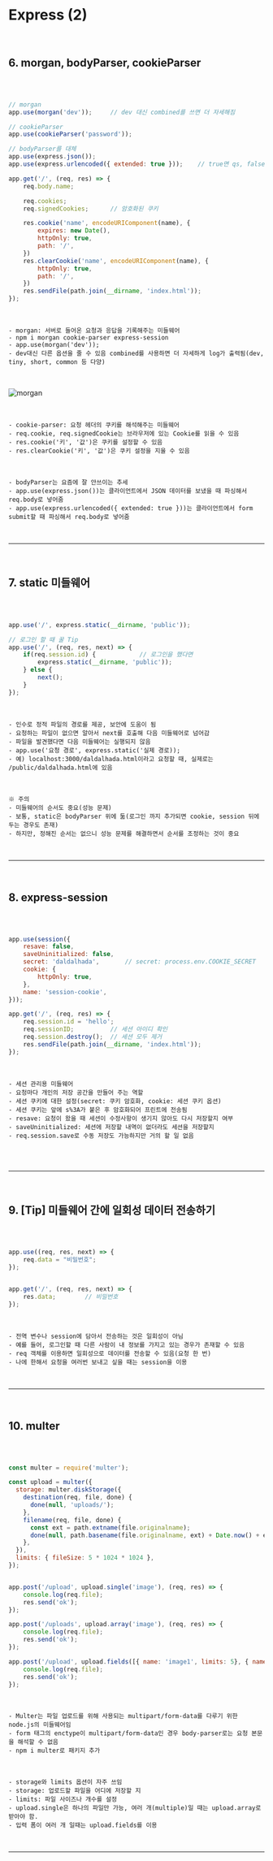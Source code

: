 # Express (2)

<br>

## 6. morgan, bodyParser, cookieParser

<br>

```javascript

// morgan
app.use(morgan('dev'));     // dev 대신 combined를 쓰면 더 자세해짐

// cookieParser
app.use(cookieParser('password'));

// bodyParser를 대체
app.use(express.json());    
app.use(express.urlencoded({ extended: true }));    // true면 qs, false면 querystring

app.get('/', (req, res) => {
    req.body.name;

    req.cookies;
    req.signedCookies;      // 암호화된 쿠키

    res.cookie('name', encodeURIComponent(name), {
        expires: new Date(),
        httpOnly: true,
        path: '/',
    })
    res.clearCookie('name', encodeURIComponent(name), {
        httpOnly: true,
        path: '/',
    })
    res.sendFile(path.join(__dirname, 'index.html'));
});

```

<br>
    
    - morgan: 서버로 들어온 요청과 응답을 기록해주는 미들웨어
    - npm i morgan cookie-parser express-session
    - app.use(morgan('dev'));
    - dev대신 다른 옵션을 줄 수 있음 combined를 사용하면 더 자세하게 log가 출력됨(dev, tiny, short, common 등 다양)

<br>

![morgan](https://github.com/daldalhada/Express/blob/main/image/6/6-2/Express1.PNG)

<br>

    - cookie-parser: 요청 헤더의 쿠키를 해석해주는 미들웨어
    - req.cookie, req.signedCookie는 브라우저에 있는 Cookie를 읽을 수 있음
    - res.cookie('키', '값')은 쿠키를 설정할 수 있음
    - res.clearCookie('키', '값')은 쿠키 설정을 지울 수 있음

<br>

    - bodyParser는 요즘에 잘 안쓰이는 추세
    - app.use(express.json())는 클라이언트에서 JSON 데이터를 보냈을 때 파싱해서 req.body로 넣어줌
    - app.use(express.urlencoded({ extended: true }))는 클라이언트에서 form submit할 때 파싱해서 req.body로 넣어줌

<br>

***

<br>

## 7. static 미들웨어

<br>

```javascript

app.use('/', express.static(__dirname, 'public'));

// 로그인 할 때 꿀 Tip
app.use('/', (req, res, next) => {
    if(req.session.id) {            // 로그인을 했다면 
        express.static(__dirname, 'public'));
    } else {
        next();
    }
});

```

<br>

    - 인수로 정적 파일의 경로를 제공, 보안에 도움이 됨
    - 요청하는 파일이 없으면 알아서 next를 호출해 다음 미들웨어로 넘어감
    - 파일을 발견했다면 다음 미들웨어는 실행되지 않음
    - app.use('요청 경로', express.static('실제 경로));
    - 예) localhost:3000/daldalhada.html이라고 요청할 때, 실제로는 /public/daldalhada.html에 있음

<br>

    ※ 주의
    - 미들웨어의 순서도 중요(성능 문제)
    - 보통, static은 bodyParser 위에 둚(로그인 까지 추가되면 cookie, session 뒤에 두는 경우도 존재)
    - 하지만, 정해진 순서는 없으니 성능 문제를 해결하면서 순서를 조정하는 것이 중요

<br>

***

<br>

## 8. express-session

<br>

```javascript

app.use(session({
    resave: false,
    saveUninitialized: false,
    secret: 'daldalhada',       // secret: process.env.COOKIE_SECRET
    cookie: {
        httpOnly: true,
    },
    name: 'session-cookie',
}));

app.get('/', (req, res) => {
    req.session.id = 'hello';
    req.sessionID;          // 세션 아이디 확인
    req.session.destroy();  // 세션 모두 제거
    res.sendFile(path.join(__dirname, 'index.html'));
});

```

<br>

    - 세션 관리용 미들웨어
    - 요청마다 개인의 저장 공간을 만들어 주는 역할
    - 세션 쿠키에 대한 설정(secret: 쿠키 암호화, cookie: 세션 쿠키 옵션)
    - 세션 쿠키는 앞에 s%3A가 붙은 후 암호화되어 프린트에 전송됨
    - resave: 요청이 왔을 때 세션이 수정사항이 생기지 않아도 다시 저장할지 여부
    - saveUninitialized: 세션에 저장할 내역이 없더라도 세션을 저장할지
    - req.session.save로 수동 저장도 가능하지만 거의 할 일 없음

<br>

  
<br>

***

<br>

## 9. [Tip] 미들웨어 간에 일회성 데이터 전송하기

<br>

```javascript

app.use((req, res, next) => {
    req.data = "비밀번호";
});


app.get('/', (req, res, next) => {
    res.data;        // 비밀번호
});

```

<br>

    - 전역 변수나 session에 담아서 전송하는 것은 일회성이 아님
    - 예를 들어, 로그인할 때 다른 사람이 내 정보를 가지고 있는 경우가 존재할 수 있음
    - req 객체를 이용하면 일회성으로 데이터를 전송할 수 있음(요청 한 번)
    - 나에 한해서 요청을 여러번 보내고 싶을 때는 session을 이용

<br>

***

<br>

## 10. multer

<br>

```javascript

const multer = require('multer');

const upload = multer({
  storage: multer.diskStorage({
    destination(req, file, done) {
      done(null, 'uploads/');
    },
    filename(req, file, done) {
      const ext = path.extname(file.originalname);
      done(null, path.basename(file.originalname, ext) + Date.now() + ext);
    },
  }),
  limits: { fileSize: 5 * 1024 * 1024 },
});


app.post('/upload', upload.single('image'), (req, res) => {
    console.log(req.file);
    res.send('ok');
});

app.post('/uploads', upload.array('image'), (req, res) => {
    console.log(req.file);
    res.send('ok');
});

app.post('/upload', upload.fields([{ name: 'image1', limits: 5}, { name: 'image2' }, { name: 'image3' }]), (req, res) => {
    console.log(req.file);
    res.send('ok');
});

```

<br>

    - Multer는 파일 업로드를 위해 사용되는 multipart/form-data를 다루기 위한 node.js의 미들웨어임
    - form 태그의 enctype이 multipart/form-data인 경우 body-parser로는 요청 본문을 해석할 수 없음
    - npm i multer로 패키지 추가
  
<br>

    - storage와 limits 옵션이 자주 쓰임
    - storage: 업로드할 파일을 어디에 저장할 지
    - limits: 파일 사이즈나 개수를 설정
    - upload.single은 하나의 파일만 가능, 여러 개(multiple)일 때는 upload.array로 받아야 함.
    - 입력 폼이 여러 개 일때는 upload.fields를 이용

<br>

***

<br>



